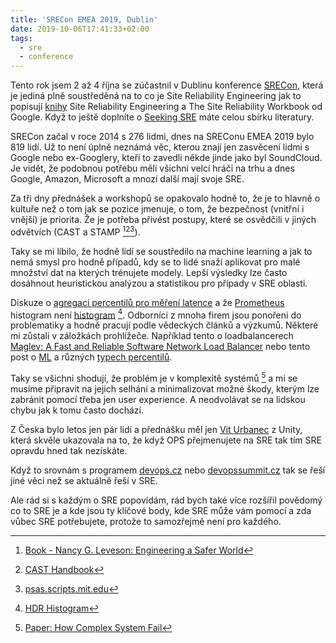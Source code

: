 ```yaml
---
title: 'SRECon EMEA 2019, Dublin'
date: 2019-10-06T17:41:33+02:00
tags:
  - sre
  - conference
---
```


Tento rok jsem 2 až 4 října se zúčastnil v Dublinu konference [SRECon](https://www.usenix.org/conference/srecon19emea), která je jediná plně soustředěná na to co je Site Reliability Engineering jak to popisují [knihy](https://landing.google.com/sre/books/) Site Reliability Engineering a The Site Reliability Workbook od Google. Když to ještě doplníte o [Seeking SRE](https://www.oreilly.com/library/view/seeking-sre/9781491978856/) máte celou sbírku literatury.

SRECon začal v roce 2014 s 276 lidmi, dnes na SREConu EMEA 2019 bylo 819 lidí. Už to není úplně neznámá věc, kterou znají jen zasvěcení lidmi s Google nebo ex-Googlery, kteří to zavedli někde jinde jako byl SoundCloud. Je vidět, že podobnou potřebu měli všichni velcí hráči na trhu a dnes Google, Amazon, Microsoft a mnozí další mají svoje SRE.

Za tři dny přednášek a workshopů se opakovalo hodně to, že je to hlavně o kultuře než o tom jak se pozice jmenuje, o tom, že bezpečnost (vnitřní i vnější) je priorita. Že je potřeba přivést postupy, které se osvědčili v jiných odvětvích (CAST a STAMP [^1][^2][^3]).

Taky se mi líbilo, že hodně lidí se soustředilo na machine learning a jak to nemá smysl pro hodně případů, kdy se to lidé snaží aplikovat pro malé množství dat na kterých trénujete modely. Lepší výsledky lze často dosáhnout heuristickou analýzou a statistikou pro případy v SRE oblasti.

Diskuze o [agregaci percentilů pro měření latence](https://www.youtube.com/watch?v=lJ8ydIuPFeU&feature=youtu.be&t=9m15s) a že [Prometheus](https://prometheus.io/) histogram není [histogram](http://linuxczar.net/blog/2017/06/15/prometheus-histogram-2/) [^5]. Odborníci z mnoha firem jsou ponořeni do problematiky a hodně pracují podle vědeckých článků a výzkumů. Některé mi zůstali v záložkách prohlížeče. Například tento o loadbalancerech [Maglev: A Fast and Reliable Software Network Load Balancer](https://ai.google/research/pubs/pub44824/) nebo tento post o [ML](http://heinrichhartmann.com/blog/all-is-loss.html) a různých [typech percentilů](http://heinrichhartmann.com/math/quantiles.html).

Taky se všichni shodují, že problém je v komplexitě systémů [^4] a mi se musíme připravit na jejich selhání a minimalizovat možné škody, kterým lze zabránit pomocí třeba jen user experience. A neodvolávat se na lidskou chybu jak k tomu často dochází.

Z Česka bylo letos jen pár lidí a přednášku měl jen [Vit Urbanec](https://www.usenix.org/conference/srecon19emea/presentation/urbanec) z Unity, která skvěle ukazovala na to, že když OPS přejmenujete na SRE tak tím SRE opravdu hned tak nezískáte.

Když to srovnám s programem [devops.cz](https://www.devopsday.cz) nebo [devopssummit.cz](https://devopssummit.cz/program/) tak se řeší jiné věci než se aktuálně řeší v SRE.

Ale rád si s každým o SRE popovídám, rád bych také více rozšířil povědomý co to SRE je a kde jsou ty klíčové body, kde SRE může vám pomocí a zda vůbec SRE potřebujete, protože to samozřejmě není pro každého.

[^1]: [Book - Nancy G. Leveson: Engineering a Safer World](https://mitpress.mit.edu/books/engineering-safer-world)
[^2]: [CAST Handbook](http://sunnyday.mit.edu/CAST-Handbook.pdf)
[^3]: [psas.scripts.mit.edu](http://psas.scripts.mit.edu/home/)
[^4]: [Paper: How Complex System Fail](https://web.mit.edu/2.75/resources/random/How%20Complex%20Systems%20Fail.pdf)
[^5]: [HDR Histogram](http://hdrhistogram.org/)
